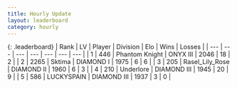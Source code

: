 ```yaml
---
title: Hourly Update
layout: leaderboard
category: hourly
---
```


{: .leaderboard}
| Rank | LV | Player | Division | Elo | Wins | Losses |
| --- | --- | --- | --- | --- | --- | --- |
| <span data-change="1">1</span> | 446 | <span title="ID: 742939">Phantom Knight</span> | ONYX III | <span data-change="58">2046</span> | <span data-change="6">18</span> | <span data-change="0">2</span> |
| <span data-change="-1">2</span> | 2265 | <span title="ID: 353063">Sktima</span> | DIAMOND I | <span data-change="-37">1975</span> | <span data-change="1">6</span> | <span data-change="4">6</span> |
| <span data-change="0">3</span> | 205 | <span title="ID: 400903">Rasel_Lily_Rose</span> | DIAMOND II | <span data-change="11">1960</span> | <span data-change="3">6</span> | <span data-change="2">3</span> |
| <span data-change="1">4</span> | 210 | <span title="ID: 745122">Underlore</span> | DIAMOND III | <span data-change="23">1945</span> | <span data-change="5">20</span> | <span data-change="4">9</span> |
| <span data-change="-1">5</span> | 586 | <span title="ID: 623829">LUCKYSPAIN</span> | DIAMOND III | <span data-change="0">1937</span> | <span data-change="0">3</span> | <span data-change="0">0</span> |